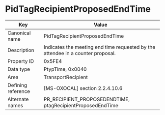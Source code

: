 # PidTagRecipientProposedEndTime

| Key | Value |
|---|---|
| Canonical name | PidTagRecipientProposedEndTime |
| Description | Indicates the meeting end time requested by the attendee in a counter proposal. |
| Property ID | 0x5FE4 |
| Data type | PtypTime, 0x0040 |
| Area | TransportRecipient |
| Defining reference | [MS-OXOCAL] section 2.2.4.10.6 |
| Alternate names | PR_RECIPIENT_PROPOSEDENDTIME, ptagRecipientProposedEndTime |

